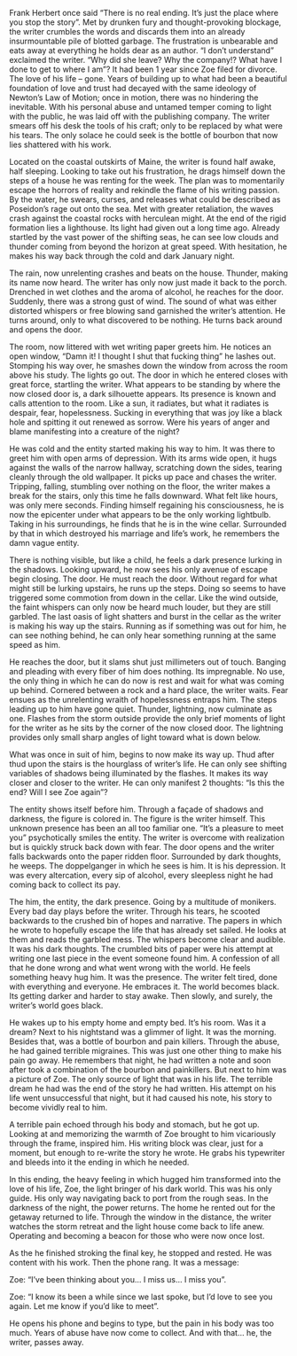 Frank Herbert once said “There is no real ending. It’s just the place where you stop the story”. Met by drunken fury and thought-provoking blockage, the writer crumbles the words and discards them into an already insurmountable pile of blotted garbage. The frustration is unbearable and eats away at everything he holds dear as an author. “I don’t understand” exclaimed the writer. “Why did she leave? Why the company!? What have I done to get to where I am”? It had been 1 year since Zoe filed for divorce. The love of his life – gone. Years of building up to what had been a beautiful foundation of love and trust had decayed with the same ideology of Newton’s Law of Motion; once in motion, there was no hindering the inevitable. With his personal abuse and untamed temper coming to light with the public, he was laid off with the publishing company. The writer smears off his desk the tools of his craft; only to be replaced by what were his tears. The only solace he could seek is the bottle of bourbon that now lies shattered with his work.

Located on the coastal outskirts of Maine, the writer is found half awake, half sleeping. Looking to take out his frustration, he drags himself down the steps of a house he was renting for the week. The plan was to momentarily escape the horrors of reality and rekindle the flame of his writing passion. By the water, he swears, curses, and releases what could be described as Poseidon’s rage out onto the sea. Met with greater retaliation, the waves crash against the coastal rocks with herculean might. At the end of the rigid formation lies a lighthouse. Its light had given out a long time ago. Already startled by the vast power of the shifting seas, he can see low clouds and thunder coming from beyond the horizon at great speed. With hesitation, he makes his way back through the cold and dark January night.

The rain, now unrelenting crashes and beats on the house. Thunder, making its name now heard. The writer has only now just made it back to the porch. Drenched in wet clothes and the aroma of alcohol, he reaches for the door. Suddenly, there was a strong gust of wind. The sound of what was either distorted whispers or free blowing sand garnished the writer’s attention. He turns around, only to what discovered to be nothing. He turns back around and opens the door.

The room, now littered with wet writing paper greets him. He notices an open window, “Damn it! I thought I shut that fucking thing” he lashes out. Stomping his way over, he smashes down the window from across the room above his study. The lights go out. The door in which he entered closes with great force, startling the writer. What appears to be standing by where the now closed door is, a dark silhouette appears. Its presence is known and calls attention to the room. Like a sun, it radiates, but what it radiates is despair, fear, hopelessness. Sucking in everything that was joy like a black hole and spitting it out renewed as sorrow. Were his years of anger and blame manifesting into a creature of the night?

He was cold and the entity started making his way to him. It was there to greet him with open arms of depression. With its arms wide open, it hugs against the walls of the narrow hallway, scratching down the sides, tearing cleanly through the old wallpaper. It picks up pace and chases the writer. Tripping, falling, stumbling over nothing on the floor, the writer makes a break for the stairs, only this time he falls downward. What felt like hours, was only mere seconds. Finding himself regaining his consciousness, he is now the epicenter under what appears to be the only working lightbulb. Taking in his surroundings, he finds that he is in the wine cellar. Surrounded by that in which destroyed his marriage and life’s work, he remembers the damn vague entity.

There is nothing visible, but like a child, he feels a dark presence lurking in the shadows. Looking upward, he now sees his only avenue of escape begin closing. The door. He must reach the door. Without regard for what might still be lurking upstairs, he runs up the steps. Doing so seems to have triggered some commotion from down in the cellar. Like the wind outside, the faint whispers can only now be heard much louder, but they are still garbled. The last oasis of light shatters and burst in the cellar as the writer is making his way up the stairs. Running as if something was out for him, he can see nothing behind, he can only hear something running at the same speed as him.

He reaches the door, but it slams shut just millimeters out of touch. Banging and pleading with every fiber of him does nothing. Its impregnable. No use, the only thing in which he can do now is rest and wait for what was coming up behind. Cornered between a rock and a hard place, the writer waits. Fear ensues as the unrelenting wraith of hopelessness entraps him. The steps leading up to him have gone quiet. Thunder, lightning, now culminate as one. Flashes from the storm outside provide the only brief moments of light for the writer as he sits by the corner of the now closed door. The lightning provides only small sharp angles of light toward what is down below.

What was once in suit of him, begins to now make its way up. Thud after thud upon the stairs is the hourglass of writer’s life. He can only see shifting variables of shadows being illuminated by the flashes. It makes its way closer and closer to the writer. He can only manifest 2 thoughts: “Is this the end? Will I see Zoe again”?

The entity shows itself before him. Through a façade of shadows and darkness, the figure is colored in. The figure is the writer himself. This unknown presence has been an all too familiar one. “It’s a pleasure to meet you” psychotically smiles the entity. The writer is overcome with realization but is quickly struck back down with fear. The door opens and the writer falls backwards onto the paper ridden floor. Surrounded by dark thoughts, he weeps. The doppelganger in which he sees is him. It is his depression. It was every altercation, every sip of alcohol, every sleepless night he had coming back to collect its pay.

The him, the entity, the dark presence. Going by a multitude of monikers. Every bad day plays before the writer. Through his tears, he scooted backwards to the crushed bin of hopes and narrative. The papers in which he wrote to hopefully escape the life that has already set sailed. He looks at them and reads the garbled mess. The whispers become clear and audible. It was his dark thoughts. The crumbled bits of paper were his attempt at writing one last piece in the event someone found him. A confession of all that he done wrong and what went wrong with the world. He feels something heavy hug him. It was the presence. The writer felt tired, done with everything and everyone. He embraces it. The world becomes black. Its getting darker and harder to stay awake. Then slowly, and surely, the writer’s world goes black.

He wakes up to his empty home and empty bed. It’s his room. Was it a dream? Next to his nightstand was a glimmer of light. It was the morning. Besides that, was a bottle of bourbon and pain killers. Through the abuse, he had gained terrible migraines. This was just one other thing to make his pain go away. He remembers that night, he had written a note and soon after took a combination of the bourbon and painkillers. But next to him was a picture of Zoe. The only source of light that was in his life. The terrible dream he had was the end of the story he had written. His attempt on his life went unsuccessful that night, but it had caused his note, his story to become vividly real to him.

A terrible pain echoed through his body and stomach, but he got up. Looking at and memorizing the warmth of Zoe brought to him vicariously through the frame, inspired him. His writing block was clear, just for a moment, but enough to re-write the story he wrote. He grabs his typewriter and bleeds into it the ending in which he needed.

In this ending, the heavy feeling in which hugged him transformed into the love of his life, Zoe, the light bringer of his dark world. This was his only guide. His only way navigating back to port from the rough seas. In the darkness of the night, the power returns. The home he rented out for the getaway returned to life. Through the window in the distance, the writer watches the storm retreat and the light house come back to life anew. Operating and becoming a beacon for those who were now once lost.

As the he finished stroking the final key, he stopped and rested. He was content with his work. Then the phone rang. It was a message:

Zoe: “I’ve been thinking about you… I miss us… I miss you”.

Zoe: “I know its been a while since we last spoke, but I’d love to see you again. Let me know if you’d like to meet”.

He opens his phone and begins to type, but the pain in his body was too much. Years of abuse have now come to collect. And with that… he, the writer, passes away.